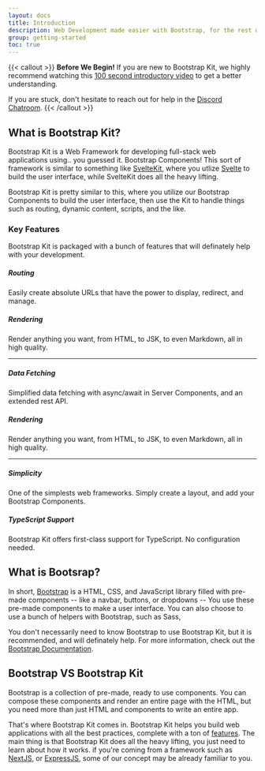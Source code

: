 ```yaml
---
layout: docs
title: Introduction
description: Web Development made easier with Bootstrap, for the rest of us. Welcome to Bootstrap Kit.
group: getting-started
toc: true
---
```


{{< callout >}}
<i class="bi bi-lightbulb-fill"></i> **Before We Begin!** If you are new to Bootstrap Kit, we highly recommend watching this [100 second introductory video](https://youtu.be/H1eEFfAkIik?si=vPAtApCdI3m05Mes) to get a better understanding.

<i class="bi bi-discord"></i> If you are stuck, don't hesitate to reach out for help in the [Discord Chatroom](https://discord.com/invite/svelte).
{{< /callout >}}

## What is Bootstrap Kit?

Bootstrap Kit is a Web Framework for developing full-stack web applications using.. you guessed it. Bootstrap Components! This sort of framework is similar to something like [SvelteKit](https://svelte.dev/docs/kit/introduction), where you utlize [Svelte](https://svelte.dev) to build the user interface, while SvelteKit does all the heavy lifting.

Bootstrap Kit is pretty similar to this, where you utilize our Bootstrap Components to build the user interface, then use the Kit to handle things such as routing, dynamic content, scripts, and the like.

### Key Features

Bootstrap Kit is packaged with a bunch of features that will definately help with your development. 

<div class="row">
  <div class="col-sm-6 mb-3 mb-sm-0">
    <div class="card">
      <div class="card-body">
        <h5 class="card-title"><i class="bi bi-sign-turn-right"></i> Routing</h5>
        <p class="card-text">Easily create absolute URLs that have the power to display, redirect, and manage.</p>
      </div>
    </div>
  </div>
  <div class="col-sm-6">
    <div class="card">
      <div class="card-body">
        <h5 class="card-title"><i class="bi bi-display"></i> Rendering</h5>
        <p class="card-text">Render anything you want, from HTML, to JSK, to even Markdown, all in high quality.</p>
      </div>
    </div>
  </div>
</div>

<hr>

<div class="row">
  <div class="col-sm-6 mb-3 mb-sm-0">
    <div class="card">
      <div class="card-body">
        <h5 class="card-title"><i class="bi bi-database"></i> Data Fetching</h5>
        <p class="card-text">Simplified data fetching with async/await in Server Components, and an extended rest API.</p>
      </div>
    </div>
  </div>
  <div class="col-sm-6">
    <div class="card">
      <div class="card-body">
        <h5 class="card-title"><i class="bi bi-display"></i> Rendering</h5>
        <p class="card-text">Render anything you want, from HTML, to JSK, to even Markdown, all in high quality.</p>
      </div>
    </div>
  </div>
</div>

<hr>

<div class="row">
  <div class="col-sm-6 mb-3 mb-sm-0">
    <div class="card">
      <div class="card-body">
        <h5 class="card-title"><i class="bi bi-0-circle"></i> Simplicity</h5>
        <p class="card-text">One of the simplests web frameworks. Simply create a layout, and add your Bootstrap Components.</p>
      </div>
    </div>
  </div>
  <div class="col-sm-6">
    <div class="card">
      <div class="card-body">
        <h5 class="card-title"><i class="bi bi-braces"></i> TypeScript Support</h5>
        <p class="card-text">Bootstrap Kit offers first-class support for TypeScript. No configuration needed.</p>
      </div>
    </div>
  </div>
</div>

## What is Bootsrap?

In short, [Bootstrap](https://getbootstrap.com) is a HTML, CSS, and JavaScript library filled with pre-made components -- like a navbar, buttons, or dropdowns -- You use these pre-made components to make a user interface. You can also choose to use a bunch of helpers with Bootstrap, such as Sass, 

You don't necessarily need to know Bootstrap to use Bootstrap Kit, but it is recommended, and will definately help. For more information, check out the <i class="bi bi-book-half"></i> [Bootstrap Documentation](https://getbootstrap.com).

## Bootstrap VS Bootstrap Kit

Bootstrap is a collection of pre-made, ready to use components. You can compose these components and render an entire page with the HTML, but you need more than just HTML and components to write an entire app.

That's where Bootstrap Kit comes in. Bootstrap Kit helps you build web applications with all the best practices, complete with a ton of [features](#key-features). The main thing is that Bootstrap Kit does all the heavy lifting, you just need to learn about how it works. if you're coming from a framework such as [NextJS](https://nextjs.org), or [ExpressJS](https://expressjs.com), some of our concept may be already familiar to you.
